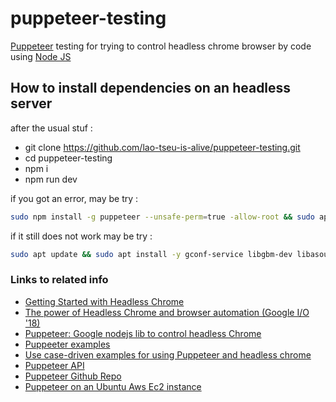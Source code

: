 # puppeteer-testing
[Puppeteer](https://github.com/puppeteer/puppeteer) testing for trying to control headless chrome  browser by code
using [Node JS](https://nodejs.org/en)

## How to install dependencies on an headless server
after the usual stuf :

+ git clone https://github.com/lao-tseu-is-alive/puppeteer-testing.git
+ cd puppeteer-testing
+ npm i
+ npm run dev

if you got an error, may be try :

```bash
sudo npm install -g puppeteer --unsafe-perm=true -allow-root && sudo apt install chromium-browser -y
```
if it still does not work may be try :
```bash
sudo apt update && sudo apt install -y gconf-service libgbm-dev libasound2 libatk1.0-0 libc6 libcairo2 libcups2 libdbus-1-3 libexpat1 libfontconfig1 libgcc1 libgconf-2-4 libgdk-pixbuf2.0-0 libglib2.0-0 libgtk-3-0 libnspr4 libpango-1.0-0 libpangocairo-1.0-0 libstdc++6 libx11-6 libx11-xcb1 libxcb1 libxcomposite1 libxcursor1 libxdamage1 libxext6 libxfixes3 libxi6 libxrandr2 libxrender1 libxss1 libxtst6 ca-certificates fonts-liberation libappindicator1 libnss3 lsb-release xdg-utils wget
```

### Links to related info
* [Getting Started with Headless Chrome](https://developers.google.com/web/updates/2017/04/headless-chrome "Google's chrome headless browser article")
* [The power of Headless Chrome and browser automation (Google I/O '18)](https://www.youtube.com/watch?v=lhZOFUY1weo&t=1526s "Youtube Video")
* [Puppeteer: Google nodejs lib to control headless Chrome](https://developers.google.com/web/tools/puppeteer/)
* [Puppeeter examples](https://developers.google.com/web/tools/puppeteer/examples)
* [Use case-driven examples for using Puppeteer and headless chrome ](https://github.com/GoogleChromeLabs/puppeteer-examples "Puppeeter examples in Github")
* [Puppeteer API ](https://github.com/GoogleChrome/puppeteer/blob/master/docs/api.md)
* [Puppeteer Github Repo](https://github.com/GoogleChrome/puppeteer) 
* [Puppeteer on an Ubuntu Aws Ec2 instance](https://dev.to/chis0m/installing-puppeteer-on-an-ubuntu-aws-ec2-instance-5o7)

